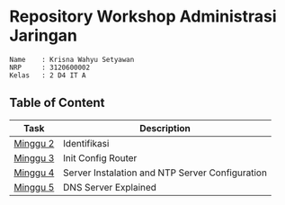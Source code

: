 # Repository Workshop Administrasi Jaringan

    Name    : Krisna Wahyu Setyawan
    NRP     : 3120600002
    Kelas   : 2 D4 IT A

## Table of Content

|Task|Description|
|-|-|
|[Minggu 2](/mg2/)|Identifikasi|
|[Minggu 3](/mg3/)|Init Config Router|
|[Minggu 4](/mg4/)|Server Instalation and NTP Server Configuration|
|[Minggu 5](/mg5/)|DNS Server Explained